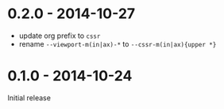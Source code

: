 # 0.2.0 - 2014-10-27

- update org prefix to `cssr`
- rename `--viewport-m(in|ax)-*` to `--cssr-m(in|ax){upper *}`

# 0.1.0 - 2014-10-24

Initial release
